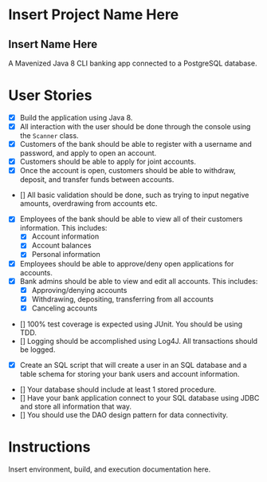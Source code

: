 # Insert Project Name Here
## Insert Name Here
A Mavenized Java 8 CLI banking app connected to a PostgreSQL database.

# User Stories
- [x] Build the application using Java 8.
- [x] All interaction with the user should be done through the console using the `Scanner` class.
- [x] Customers of the bank should be able to register with a username and password, and apply to open an account.
- [x] Customers should be able to apply for joint accounts.
- [x] Once the account is open, customers should be able to withdraw, deposit, and transfer funds between accounts.
- [] All basic validation should be done, such as trying to input negative amounts, overdrawing from accounts etc.
- [x] Employees of the bank should be able to view all of their customers information. This includes:
    - [x] Account information
    - [x] Account balances
    - [x] Personal information
- [x] Employees should be able to approve/deny open applications for accounts.
- [x] Bank admins should be able to view and edit all accounts. This includes:
    - [x] Approving/denying accounts
    - [x] Withdrawing, depositing, transferring from all accounts
    - [x] Canceling accounts
- [] 100% test coverage is expected using JUnit. You should be using TDD.
- [] Logging should be accomplished using Log4J. All transactions should be logged.
- [x] Create an SQL script that will create a user in an SQL database and a table schema for storing your bank users and account information.
- [] Your database should include at least 1 stored procedure.
- [] Have your bank application connect to your SQL database using JDBC and store all information that way.
- [] You should use the DAO design pattern for data connectivity.

# Instructions
Insert environment, build, and execution documentation here.
